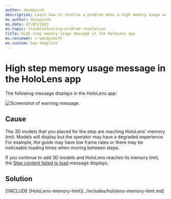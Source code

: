 ```yaml
---
author: davepinch
description: Learn how to resolve a problem when a high memory usage warning displays when authoring in the HoloLens app
ms.author: davepinch
ms.date: 07/07/2023
ms.topic: troubleshooting-problem-resolution
title: High step memory usage message in the HoloLens app
ms.reviewer: v-wendysmith
ms.custom: bap-template
---
```


# High step memory usage message in the HoloLens app

The following message displays in the HoloLens app:

![Screenshot of warning message.](media/step-content-warning.jpg "Screenshot of warning message")

## Cause

The 3D models that you placed for the step are reaching HoloLens' memory limit. Models will display but the operator may have a degraded experience. For example, the guide may have low frame rates or there may be noticeable loading times when moving between steps.

If you continue to add 3D models and HoloLens reaches its memory limit, the [Step content failed to load](step-content-fail-load.md) message displays.

## Solution

[!INCLUDE [HoloLens-memory-limit](../includes/hololens-memory-limit.md]